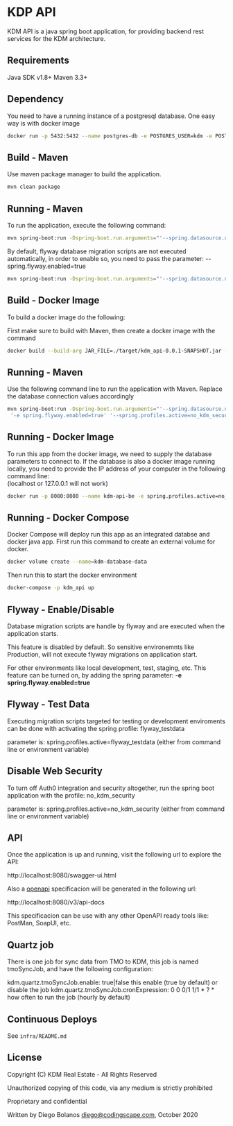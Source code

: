 # KDP API

KDM API is a java spring boot application, for providing backend rest services for the KDM architecture.

## Requirements

Java SDK v1.8+
Maven 3.3+
 
## Dependency

You need to have a running instance of a postgresql database.  One easy way is with docker image

```bash
docker run -p 5432:5432 --name postgres-db -e POSTGRES_USER=kdm -e POSTGRES_PASSWORD=dbpassword -d postgres:12.4

```

## Build - Maven

Use maven package manager to build the application.

```bash
mvn clean package
```

## Running - Maven

To run the application, execute the following command:

```bash
mvn spring-boot:run -Dspring-boot.run.arguments="'--spring.datasource.username=dbusername' '--spring.datasource.password=dbpassword' '--spring.datasource.url=jdbc:postgresql://localhost:5432/kdm'"
```

By default, flyway database migration scripts are not executed automatically, in order to enable so, you need to pass the parameter: --spring.flyway.enabled=true

```bash
mvn spring-boot:run -Dspring-boot.run.arguments="'--spring.datasource.username=dbusername' '--spring.datasource.password=dbpassword' '--spring.datasource.url=jdbc:postgresql://localhost:5432/kdm' '--spring.flyway.enabled=true'"
```


## Build - Docker Image

To build a docker image do the following:

First make sure to build with Maven, then create a docker image with the command

```bash
docker build --build-arg JAR_FILE=./target/kdm_api-0.0.1-SNAPSHOT.jar --build-arg VERSION=0.0.1 -t kdm/kdm-api-be:0.0.1 .
```

## Running - Maven

Use the following command line to run the application with Maven.  Replace the database connection values accordingly 

```bash
mvn spring-boot:run -Dspring-boot.run.arguments="'--spring.datasource.username=dbusername' '--spring.datasource.password=dbpassword' '--spring.datasource.url=jdbc:postgresql://localhost:5432/kdm'
 '-e spring.flyway.enabled=true' '--spring.profiles.active=no_kdm_security'"
```

## Running - Docker Image 

To run this app from the docker image, we need to supply the database parameters to connect to. If the database is also a docker image running locally, you need to provide the IP address of your computer in the following command line:  
(localhost or 127.0.0.1 will not work)


```bash
docker run -p 8080:8080 --name kdm-api-be -e spring.profiles.active=no_kdm_security -e spring.datasource.url='jdbc:postgresql://localhost:5432/kdm' -e spring.datasource.username=dbusername -e spring.datasource.password=dbpassword -d kdm/kdm-api-be:0.0.1
```

## Running - Docker Compose

Docker Compose will deploy run this app as an integrated databse and docker java app.  First run this command to create an external volume for docker.

```bash
docker volume create --name=kdm-database-data
```

Then run this to start the docker environment
```bash
docker-compose -p kdm_api up
```

## Flyway - Enable/Disable

Database migration scripts are handle by flyway and are executed when the application starts.

This feature is disabled by default. So sensitive environemnts like Production, will not execute flyway migrations on application start.

For other environments like local development, test, staging, etc.  This feature can be turned on, by adding the spring parameter:  **-e spring.flyway.enabled=true**

## Flyway - Test Data

Executing migration scripts targeted for testing or development enviroments can be done with activating the spring profile: flyway_testdata

parameter is: spring.profiles.active=flyway_testdata
(either from command line or environment variable)

## Disable Web Security

To turn off Auth0 integration and security altogether, run the spring boot application with the profile: no\_kdm\_security

parameter is: spring.profiles.active=no\_kdm\_security
(either from command line or environment variable)

## API

Once the application is up and running, visit the following url to explore the API:

http://localhost:8080/swagger-ui.html

Also a [openapi](https://www.openapis.org/) specificacion will be generated in the following url: 

http://localhost:8080/v3/api-docs

This specificacion can be use with any other OpenAPI ready tools like: PostMan, SoapUI, etc.

## Quartz job

There is one job for sync data from TMO to KDM, this job is named tmoSyncJob, and have the following configuration:

kdm.quartz.tmoSyncJob.enable:  true|false     this enable (true by default) or disable the job
kdm.quartz.tmoSyncJob.cronExpression: 0 0 0/1 1/1 * ? *     how often to run the job (hourly by default)
   

## Continuous Deploys
See `infra/README.md`


## License
Copyright (C) KDM Real Estate - All Rights Reserved

Unauthorized copying of this code, via any medium is strictly prohibited

Proprietary and confidential

Written by Diego Bolanos <diego@codingscape.com>, October 2020